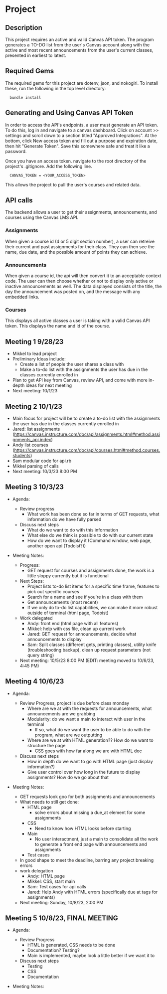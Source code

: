 # Project

## Description

This project requires an active and valid Canvas API token. The program generates a TO-DO list from the user's Canvas account along with the active and most recent announcements from the user's current classes, presented in earliest to latest.

## Required Gems

The required gems for this project are dotenv, json, and nokogiri. To install these, run the following in the top level directory:
```
  bundle install
```

## Generating and Using Canvas API Token
In order to access the API's endpoints, a user must generate an API token. To do this, log in and navigate to a canvas dashboard. Click on account >> settings and scroll down to a section titled "Approved Integrations". At the bottom, click New access token and fill out a purpose and expiration date, then hit "Generate Token". Save this somewhere safe and treat it like a password.

Once you have an access token. navigate to the root directory of the project's .gitignore. Add the following line.

```
  CANVAS_TOKEN = <YOUR_ACCESS_TOKEN>
```

This allows the project to pull the user's courses and related data.

## API calls

The backend allows a user to get their assignments, announcements, and courses using the Canvas LMS API. 

### Assignments
When given a course id (4 or 5 digit section number), a user can retreive their current and past assignments for their class. They can then see the name, due date, and the possible amount of points they can achieve.

### Announcements
When given a course id, the api will then convert it to an acceptable context code. The user can then choose whether or not to display only active or inactive announcements as well. The data displayed consists of the title, the day the announcement was posted on, and the message with any embedded links.

### Courses
This displays all active classes a user is taking with a valid Canvas API token. This displays the name and id of the course.

## Meeting 1 9/28/23

- Mikkel to lead project
- Preliminary Ideas include:
  - Create a list of people the user shares a class with
  - Make a to-do list with the assignments the user has due in the classes currently enrolled in
- Plan to get API key from Canvas, review API, and come with more in-depth ideas for next meeting
- Next meeting: 10/1/23

## Meeting 2 10/1/23

- Main focus for project will be to create a to-do list with the assignments the user has due in the classes currently enrolled in
- Jared: list assignments (<https://canvas.instructure.com/doc/api/assignments.html#method.assignments_api.index>)
- Andy list courses (<https://canvas.instructure.com/doc/api/courses.html#method.courses.students>)
- Sam modular code for api.rb
- Mikkel parsing of calls
- Next meeting: 10/3/23 8:00 PM

## Meeting 3 10/3/23

- Agenda:
  - Review progress
    - What work has been done so far in terms of GET requests, what information do we have fully parsed
  - Discuss next steps
    - What do we want to do with this information
    - What else do we think is possible to do with our current state
    - How do we want to display it (Command window, web page, another open api (Todoist?))

- Meeting Notes:
  - Progress:
    - GET request for courses and assignments done, the work is a little sloppy currently but it is functional
  - Next Steps:
    - Project lists to-do list items for a specific time frame, features to pick out specific courses
    - Search for a name and see if you're in a class with them
    - Get announcements (most recent)
    - If we only do to-do list capabilities, we can make it more robust outside of terminal (html page, Todoist)
  - Work delegated
    - Andy: front end (html page with all features)
    - Mikkel: help with css file, clean up current work
    - Jared: GET request for announcements, decide what announcements to display
    - Sam: Split classes (different gets, printing classes), utility knife (troubleshooting backup), clean up request parameters (not query string)
  - Next meeting: 10/5/23 8:00 PM (EDIT: meeting moved to 10/6/23, 4:45 PM)

## Meeting 4 10/6/23

- Agenda:
  - Review Progress, project is due before class monday
    - Where are we at with the requests for announcements, what announcements are we grabbing
    - Modularity: do we want a main to interact with user in the terminal
      - If so, what do we want the user to be able to do with the program, what are we outputting
    - Where are we at with HTML generation?? How do we want to structure the page
      - CSS goes with how far along we are with HTML doc
  - Discuss next steps
    - How in depth do we want to go with HTML page (just display information?)
    - Give user control over how long in the future to display assignments? How do we go about that

- Meeting Notes:
  - GET requests look goo for both assignments and announcements
  - What needs to still get done:
    - HTML page
      - solve errors about missing a due_at element for some assignments
    - CSS
      - Need to know how HTML looks before starting
    - Main
      - No user interactment, just a main to consolidate all the work to generate a front end page with announcements and assignments
    - Test cases
  - In good shape to meet the deadline, barring any project breaking errors
  - work delegation
    - Andy: HTML page
    - Mikkel: CSS, start main
    - Sam: Test cases for api calls
    - Jared: Help Andy with HTML errors (specifically due at tags for assignments)
  - Next meeting: Sunday, 10/8/23, 2:00 PM

## Meeting 5 10/8/23, FINAL MEETING

- Agenda:
  - Review Progress
    - HTML is generated, CSS needs to be done
    - Documentation? Testing?
    - Main is implemented, maybe look a little better if we want it to
  - Discuss next steps
    - Testing
    - CSS
    - Documentation

- Meeting Notes:

